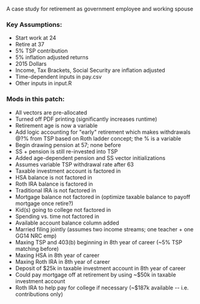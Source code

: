 A case study for retirement as government employee and working spouse

### Key Assumptions:
+ Start work at 24
+ Retire at 37
+ 5% TSP contribution
+ 5% inflation adjusted returns
+ 2015 Dollars
+ Income, Tax Brackets, Social Security are inflation adjusted
+ Time-dependent inputs in pay.csv
+ Other inputs in input.R

### Mods in this patch:
- All vectors are pre-allocated
- Turned off PDF printing (significantly increases runtime)
- Retirement age is now a variable
- Add logic accounting for "early" retirement which makes withdrawals @?% from TSP based on Roth ladder concept; the % is a variable
- Begin drawing pension at 57; none before
- SS + pension is still re-invested into TSP
- Added age-dependent pension and SS vector initializations
- Assumes variable TSP withdrawal rate after 63
- Taxable investment account is factored in
- HSA balance is not factored in
- Roth IRA balance is factored in
- Traditional IRA is not factored in
- Mortgage balance not factored in (optimize taxable balance to payoff mortgage once retire?)
- Kid(s) going to college not factored in
- Spending vs. time not factored in
- Available account balance column added
- Married filing jointly (assumes two income streams; one teacher + one GG14 NRC emp)
- Maxing TSP and 403(b) beginning in 8th year of career (~5% TSP matching before)
- Maxing HSA in 8th year of career
- Maxing Roth IRA in 8th year of career
- Deposit of $25k in taxable investment account in 8th year of career
- Could pay mortgage off at retirement by using ~$50k in taxable investment account
- Roth IRA to help pay for college if necessary (~$187k available -- i.e. contributions only)
